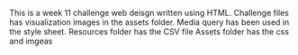 This is a week 11 challenge web deisgn written using HTML.
Challenge files has visualization images in the assets folder.
Media query has been used in the style sheet.
Resources folder has the CSV file
Assets folder has the css and imgeas
